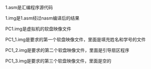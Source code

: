 1.asm是汇编程序源代码

1.img是1.asm经过nasm编译后的结果

PC1.img是虚拟机的软盘映像文件

PC1_1.img是要求的第一个软盘映像文件，里面是填充姓名和学号的文件

PC1_2.img是要求的第二个软盘映像文件，里面是引导扇区程序

PC1_3.img是要求的第三个软盘映像文件，里面是空的

